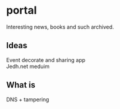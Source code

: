 # portal
Interesting news, books and such archived.
## Ideas
Event decorate and sharing app   
Jedh.net meduim
## What is
DNS + tampering
